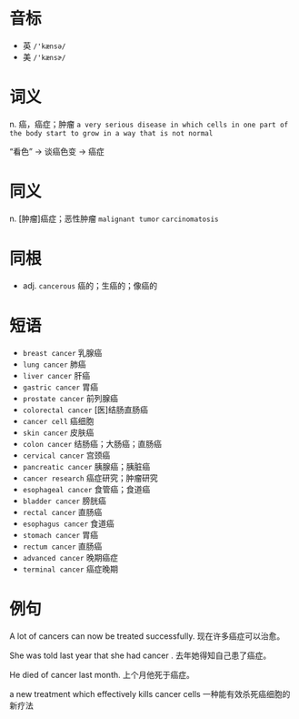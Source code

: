 # 音标

- 英 `/'kænsə/`
- 美 `/'kænsɚ/`

# 词义

n. 癌，癌症；肿瘤
`a very serious disease in which cells in one part of the body start to grow in a way that is not normal`



“看色” → 谈癌色变 → 癌症

# 同义

n. [肿瘤]癌症；恶性肿瘤
`malignant tumor` `carcinomatosis`

# 同根

- adj. `cancerous` 癌的；生癌的；像癌的

# 短语

- `breast cancer` 乳腺癌
- `lung cancer` 肺癌
- `liver cancer` 肝癌
- `gastric cancer` 胃癌
- `prostate cancer` 前列腺癌
- `colorectal cancer` [医]结肠直肠癌
- `cancer cell` 癌细胞
- `skin cancer` 皮肤癌
- `colon cancer` 结肠癌；大肠癌；直肠癌
- `cervical cancer` 宫颈癌
- `pancreatic cancer` 胰腺癌；胰脏癌
- `cancer research` 癌症研究；肿瘤研究
- `esophageal cancer` 食管癌；食道癌
- `bladder cancer` 膀胱癌
- `rectal cancer` 直肠癌
- `esophagus cancer` 食道癌
- `stomach cancer` 胃癌
- `rectum cancer` 直肠癌
- `advanced cancer` 晚期癌症
- `terminal cancer` 癌症晚期

# 例句

A lot of cancers can now be treated successfully.
现在许多癌症可以治愈。

She was told last year that she had cancer .
去年她得知自己患了癌症。

He died of cancer last month.
上个月他死于癌症。

a new treatment which effectively kills cancer cells
一种能有效杀死癌细胞的新疗法


